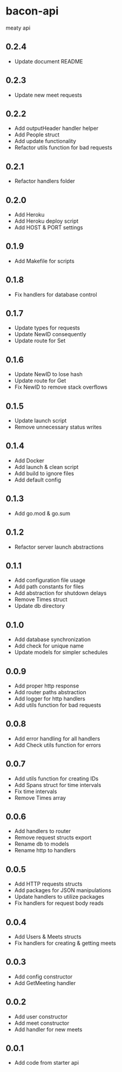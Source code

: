 # bacon-api

meaty api

## 0.2.4

- Update document README

## 0.2.3

- Update new meet requests

## 0.2.2

- Add outputHeader handler helper
- Add People struct
- Add update functionality
- Refactor utils function for bad requests

## 0.2.1

- Refactor handlers folder

## 0.2.0

- Add Heroku
- Add Heroku deploy script
- Add HOST & PORT settings

## 0.1.9

- Add Makefile for scripts

## 0.1.8

- Fix handlers for database control

## 0.1.7

- Update types for requests
- Update NewID consequently
- Update route for Set

## 0.1.6

- Update NewID to lose hash
- Update route for Get
- Fix NewID to remove stack overflows

## 0.1.5

- Update launch script
- Remove unnecessary status writes

## 0.1.4

- Add Docker
- Add launch & clean script
- Add build to ignore files
- Add default config

## 0.1.3

- Add go.mod & go.sum

## 0.1.2

- Refactor server launch abstractions

## 0.1.1

- Add configuration file usage
- Add path constants for files
- Add abstraction for shutdown delays
- Remove Times struct
- Update db directory

## 0.1.0

- Add database synchronization
- Add check for unique name
- Update models for simpler schedules

## 0.0.9

- Add proper http response
- Add router paths abstraction
- Add logger for http handlers
- Add utils function for bad requests

## 0.0.8

- Add error handling for all handlers
- Add Check utils function for errors

## 0.0.7

- Add utils function for creating IDs
- Add Spans struct for time intervals
- Fix time intervals
- Remove Times array

## 0.0.6

- Add handlers to router
- Remove request structs export
- Rename db to models
- Rename http to handlers

## 0.0.5

- Add HTTP requests structs
- Add packages for JSON manipulations
- Update handlers to utilize packages
- Fix handlers for request body reads

## 0.0.4

- Add Users & Meets structs
- Fix handlers for creating & getting meets

## 0.0.3

- Add config constructor
- Add GetMeeting handler

## 0.0.2

- Add user constructor
- Add meet constructor
- Add handler for new meets

## 0.0.1

- Add code from starter api
